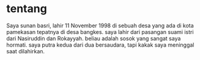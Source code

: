 ---
---

# tentang

  Saya sunan basri, lahir 11 November 1998 di sebuah desa yang ada di kota pamekasan tepatnya di desa bangkes. saya lahir dari pasangan suami istri dari Nasiruddin dan Rokayyah. beliau adalah sosok yang sangat saya hormati. saya putra kedua dari dua bersaudara, tapi kakak saya meninggal saat dilahirkan.

  